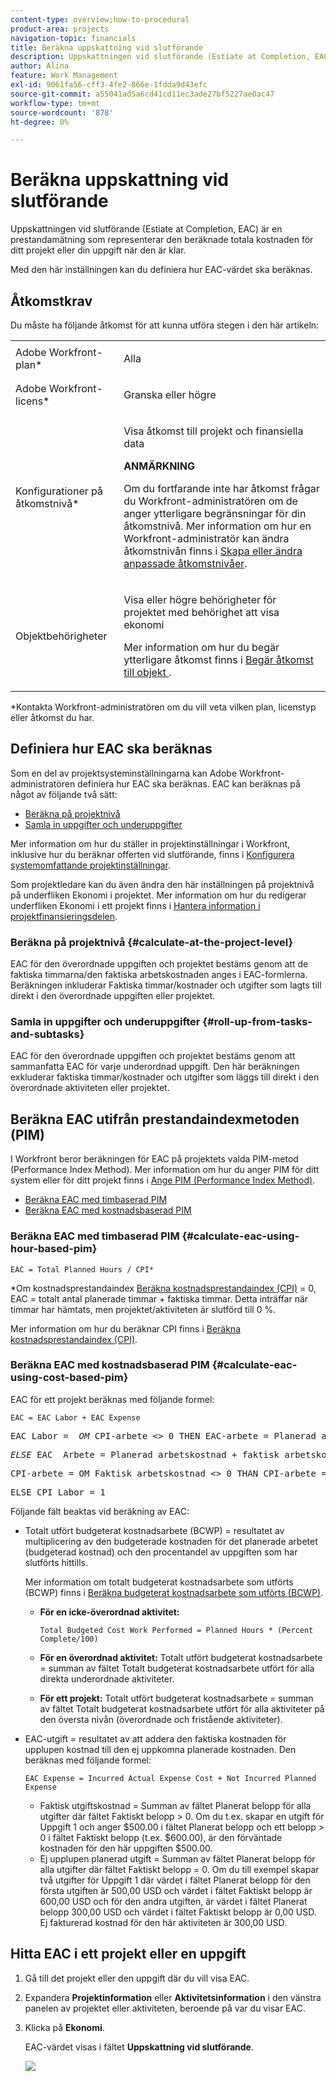 ```yaml
---
content-type: overview;how-to-procedural
product-area: projects
navigation-topic: financials
title: Beräkna uppskattning vid slutförande
description: Uppskattningen vid slutförande (Estiate at Completion, EAC) är en prestandamätning som representerar den beräknade totala kostnaden för ditt projekt eller din uppgift när den är klar.
author: Alina
feature: Work Management
exl-id: 9061fa56-cff3-4fe2-866e-1fdda9d43efc
source-git-commit: a55041ad5a6cd41cd11ec3ade27bf5227ae0ac47
workflow-type: tm+mt
source-wordcount: '878'
ht-degree: 0%

---
```


# Beräkna uppskattning vid slutförande

<!--
<p data-mc-conditions="QuicksilverOrClassic.Draft mode">(NOTE: Linked to the product. Do not change link!) </p>
-->

Uppskattningen vid slutförande (Estiate at Completion, EAC) är en prestandamätning som representerar den beräknade totala kostnaden för ditt projekt eller din uppgift när den är klar.

Med den här inställningen kan du definiera hur EAC-värdet ska beräknas. 

## Åtkomstkrav

Du måste ha följande åtkomst för att kunna utföra stegen i den här artikeln:

<table style="table-layout:auto"> 
 <col> 
 <col> 
 <tbody> 
  <tr> 
   <td role="rowheader">Adobe Workfront-plan*</td> 
   <td> <p>Alla</p> </td> 
  </tr> 
  <tr> 
   <td role="rowheader">Adobe Workfront-licens*</td> 
   <td> <p>Granska eller högre</p> </td> 
  </tr> 
  <tr> 
   <td role="rowheader">Konfigurationer på åtkomstnivå*</td> 
   <td> <p>Visa åtkomst till projekt och finansiella data</p> <p><b>ANMÄRKNING</b>

Om du fortfarande inte har åtkomst frågar du Workfront-administratören om de anger ytterligare begränsningar för din åtkomstnivå. Mer information om hur en Workfront-administratör kan ändra åtkomstnivån finns i <a href="../../../administration-and-setup/add-users/configure-and-grant-access/create-modify-access-levels.md" class="MCXref xref">Skapa eller ändra anpassade åtkomstnivåer</a>.</p> </td>
</tr> 
  <tr> 
   <td role="rowheader">Objektbehörigheter</td> 
   <td> <p>Visa eller högre behörigheter för projektet med behörighet att visa ekonomi</p> <p>Mer information om hur du begär ytterligare åtkomst finns i <a href="../../../workfront-basics/grant-and-request-access-to-objects/request-access.md" class="MCXref xref">Begär åtkomst till objekt </a>.</p> </td> 
  </tr> 
 </tbody> 
</table>

&#42;Kontakta Workfront-administratören om du vill veta vilken plan, licenstyp eller åtkomst du har.

## Definiera hur EAC ska beräknas

Som en del av projektsysteminställningarna kan Adobe Workfront-administratören definiera hur EAC ska beräknas. EAC kan beräknas på något av följande två sätt:

* [Beräkna på projektnivå](#calculate-at-the-project-level)
* [Samla in uppgifter och underuppgifter](#roll-up-from-tasks-and-subtasks)

Mer information om hur du ställer in projektinställningar i Workfront, inklusive hur du beräknar offerten vid slutförande, finns i [Konfigurera systemomfattande projektinställningar](../../../administration-and-setup/set-up-workfront/configure-system-defaults/set-project-preferences.md).

Som projektledare kan du även ändra den här inställningen på projektnivå på underfliken Ekonomi i projektet. Mer information om hur du redigerar underfliken Ekonomi i ett projekt finns i [Hantera information i projektfinansieringsdelen](../../../manage-work/projects/project-finances/manage-project-finance-area.md).

### Beräkna på projektnivå {#calculate-at-the-project-level}

EAC för den överordnade uppgiften och projektet bestäms genom att de faktiska timmarna/den faktiska arbetskostnaden anges i EAC-formlerna. Beräkningen inkluderar Faktiska timmar/kostnader och utgifter som lagts till direkt i den överordnade uppgiften eller projektet.

### Samla in uppgifter och underuppgifter {#roll-up-from-tasks-and-subtasks}

EAC för den överordnade uppgiften och projektet bestäms genom att sammanfatta EAC för varje underordnad uppgift. Den här beräkningen exkluderar faktiska timmar/kostnader och utgifter som läggs till direkt i den överordnade aktiviteten eller projektet.

## Beräkna EAC utifrån prestandaindexmetoden (PIM)

I Workfront beror beräkningen för EAC på projektets valda PIM-metod (Performance Index Method). Mer information om hur du anger PIM för ditt system eller för ditt projekt finns i [Ange PIM (Performance Index Method)](../../../manage-work/projects/project-finances/set-pim.md).

* [Beräkna EAC med timbaserad PIM](#calculate-eac-using-hour-based-pim)
* [Beräkna EAC med kostnadsbaserad PIM](#calculate-eac-using-cost-based-pim)

### Beräkna EAC med timbaserad PIM {#calculate-eac-using-hour-based-pim}

```
EAC = Total Planned Hours / CPI*
```

&#42;Om kostnadsprestandaindex [Beräkna kostnadsprestandaindex (CPI)](../../../manage-work/projects/project-finances/calculate-cpi.md) = 0, EAC = totalt antal planerade timmar + faktiska timmar. Detta inträffar när timmar har hämtats, men projektet/aktiviteten är slutförd till 0 %.

Mer information om hur du beräknar CPI finns i [Beräkna kostnadsprestandaindex (CPI)](../../../manage-work/projects/project-finances/calculate-cpi.md).

### Beräkna EAC med kostnadsbaserad PIM {#calculate-eac-using-cost-based-pim}

EAC för ett projekt beräknas med följande formel:

```
EAC = EAC Labor + EAC Expense 
```

<pre>EAC Labor =  <em>OM</em> CPI-arbete &lt;&gt; 0 THEN EAC-arbete = Planerad arbetskostnad/CPI-arbete</pre><pre><em>ELSE</em> EAC  Arbete = Planerad arbetskostnad + faktisk arbetskostnad</pre><pre>CPI-arbete = OM Faktisk arbetskostnad &lt;&gt; 0 THAN CPI-arbete = TotalBudgetedCostWorkPerformed / Faktisk arbetskostnad</pre><pre>ELSE CPI Labor = 1 </pre>Följande fält beaktas vid beräkning av EAC:

* Totalt utfört budgeterat kostnadsarbete (BCWP) = resultatet av multiplicering av den budgeterade kostnaden för det planerade arbetet (budgeterad kostnad) och den procentandel av uppgiften som har slutförts hittills.

  Mer information om totalt budgeterat kostnadsarbete som utförts (BCWP) finns i [Beräkna budgeterat kostnadsarbete som utförts (BCWP)](../../../manage-work/projects/project-finances/calculate-bcwp.md).

   * **För en icke-överordnad aktivitet:**

     ```
     Total Budgeted Cost Work Performed = Planned Hours * (Percent Complete/100)
     ```

   * **För en överordnad aktivitet:**
Totalt utfört budgeterat kostnadsarbete = summan av fältet Totalt budgeterat kostnadsarbete utfört för alla direkta underordnade aktiviteter.

   * **För ett projekt:**
Totalt utfört budgeterat kostnadsarbete = summan av fältet Totalt budgeterat kostnadsarbete utfört för alla aktiviteter på den översta nivån (överordnade och fristående aktiviteter). 

* EAC-utgift = resultatet av att addera den faktiska kostnaden för upplupen kostnad till den ej uppkomna planerade kostnaden. Den beräknas med följande formel:

  ```
  EAC Expense = Incurred Actual Expense Cost + Not Incurred Planned Expense
  ```

   * Faktisk utgiftskostnad = Summan av fältet Planerat belopp för alla utgifter där fältet Faktiskt belopp > 0. Om du t.ex. skapar en utgift för Uppgift 1 och anger $500.00 i fältet Planerat belopp och ett belopp > 0 i fältet Faktiskt belopp (t.ex. $600.00), är den förväntade kostnaden för den här uppgiften $500.00.
   * Ej upplupen planerad utgift = Summan av fältet Planerat belopp för alla utgifter där fältet Faktiskt belopp = 0. Om du till exempel skapar två utgifter för Uppgift 1 där värdet i fältet Planerat belopp för den första utgiften är 500,00 USD och värdet i fältet Faktiskt belopp är 600,00 USD och för den andra utgiften, är värdet i fältet Planerat belopp 300,00 USD och värdet i fältet Faktiskt belopp är 0,00 USD. Ej fakturerad kostnad för den här aktiviteten är 300,00 USD. 

## Hitta EAC i ett projekt eller en uppgift

1. Gå till det projekt eller den uppgift där du vill visa EAC.
1. Expandera **Projektinformation** eller **Aktivitetsinformation** i den vänstra panelen av projektet eller aktiviteten, beroende på var du visar EAC.

1. Klicka på **Ekonomi**. 

   EAC-värdet visas i fältet **Uppskattning vid slutförande**.

   ![](assets/eac-highlighted-on-project-350x112.png)
